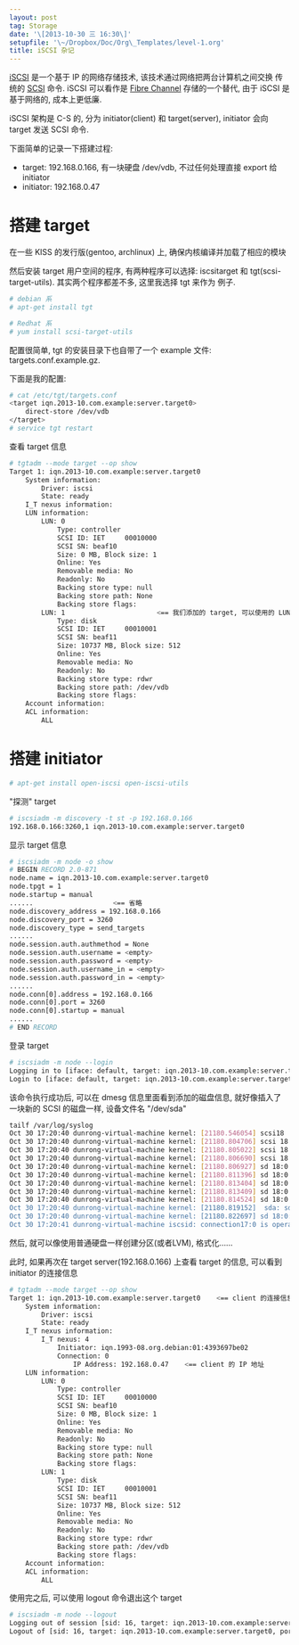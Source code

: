 ```yaml
---
layout: post
tag: Storage
date: '\[2013-10-30 三 16:30\]'
setupfile: '\~/Dropbox/Doc/Org\_Templates/level-1.org'
title: iSCSI 杂记
---
```


[iSCSI](http://en.wikipedia.org/wiki/ISCSI) 是一个基于 IP
的网络存储技术, 该技术通过网络把两台计算机之间交换 传统的
[SCSI](http://en.wikipedia.org/wiki/SCSI) 命令. iSCSI 可以看作是 [Fibre
Channel](http://en.wikipedia.org/wiki/Fibre_Channel) 存储的一个替代,
由于 iSCSI 是 基于网络的, 成本上更低廉.

iSCSI 架构是 C-S 的, 分为 initiator(client) 和 target(server), initiator
会向 target 发送 SCSI 命令.

下面简单的记录一下搭建过程:

-   target: 192.168.0.166, 有一块硬盘 /dev/vdb, 不过任何处理直接 export
    给 initiator
-   initiator: 192.168.0.47

搭建 target
===========

在一些 KISS 的发行版(gentoo, archlinux) 上,
确保内核编译并加载了相应的模块

然后安装 target 用户空间的程序, 有两种程序可以选择: iscsitarget 和
tgt(scsi-target-utils). 其实两个程序都差不多, 这里我选择 tgt 来作为
例子.

``` bash
# debian 系
# apt-get install tgt

# Redhat 系
# yum install scsi-target-utils
```

配置很简单, tgt 的安装目录下也自带了一个 example 文件:
targets.conf.example.gz.

下面是我的配置:

``` bash
# cat /etc/tgt/targets.conf
<target iqn.2013-10.com.example:server.target0>
    direct-store /dev/vdb
</target>
# service tgt restart
```

查看 target 信息

``` bash
# tgtadm --mode target --op show
Target 1: iqn.2013-10.com.example:server.target0
    System information:
        Driver: iscsi
        State: ready
    I_T nexus information:
    LUN information:
        LUN: 0
            Type: controller
            SCSI ID: IET     00010000
            SCSI SN: beaf10
            Size: 0 MB, Block size: 1
            Online: Yes
            Removable media: No
            Readonly: No
            Backing store type: null
            Backing store path: None
            Backing store flags: 
        LUN: 1                       <== 我们添加的 target, 可以使用的 LUN
            Type: disk
            SCSI ID: IET     00010001
            SCSI SN: beaf11
            Size: 10737 MB, Block size: 512
            Online: Yes
            Removable media: No
            Readonly: No
            Backing store type: rdwr
            Backing store path: /dev/vdb
            Backing store flags: 
    Account information:
    ACL information:
        ALL
```

搭建 initiator
==============

``` bash
# apt-get install open-iscsi open-iscsi-utils
```

"探测" target

``` bash
# iscsiadm -m discovery -t st -p 192.168.0.166
192.168.0.166:3260,1 iqn.2013-10.com.example:server.target0
```

显示 target 信息

``` bash
# iscsiadm -m node -o show
# BEGIN RECORD 2.0-871
node.name = iqn.2013-10.com.example:server.target0
node.tpgt = 1
node.startup = manual
......                    <== 省略
node.discovery_address = 192.168.0.166
node.discovery_port = 3260
node.discovery_type = send_targets
......
node.session.auth.authmethod = None
node.session.auth.username = <empty>
node.session.auth.password = <empty>
node.session.auth.username_in = <empty>
node.session.auth.password_in = <empty>
......
node.conn[0].address = 192.168.0.166
node.conn[0].port = 3260
node.conn[0].startup = manual
......
# END RECORD
```

登录 target

``` bash
# iscsiadm -m node --login
Logging in to [iface: default, target: iqn.2013-10.com.example:server.target0, portal: 192.168.0.166,3260]
Login to [iface: default, target: iqn.2013-10.com.example:server.target0, portal: 192.168.0.166,3260]: successful
```

该命令执行成功后, 可以在 dmesg 信息里面看到添加的磁盘信息, 就好像插入了
一块新的 SCSI 的磁盘一样, 设备文件名 "/dev/sda"

``` bash
tailf /var/log/syslog
Oct 30 17:20:40 dunrong-virtual-machine kernel: [21180.546054] scsi18 : iSCSI Initiator over TCP/IP
Oct 30 17:20:40 dunrong-virtual-machine kernel: [21180.804706] scsi 18:0:0:0: RAID              IET      Controller       0001 PQ: 0 ANSI: 5
Oct 30 17:20:40 dunrong-virtual-machine kernel: [21180.805022] scsi 18:0:0:0: Attached scsi generic sg0 type 12
Oct 30 17:20:40 dunrong-virtual-machine kernel: [21180.806690] scsi 18:0:0:1: Direct-Access     IET      VIRTUAL-DISK     0001 PQ: 0 ANSI: 5
Oct 30 17:20:40 dunrong-virtual-machine kernel: [21180.806927] sd 18:0:0:1: Attached scsi generic sg1 type 0
Oct 30 17:20:40 dunrong-virtual-machine kernel: [21180.811396] sd 18:0:0:1: [sda] 20971520 512-byte logical blocks: (10.7 GB/10.0 GiB)
Oct 30 17:20:40 dunrong-virtual-machine kernel: [21180.813404] sd 18:0:0:1: [sda] Write Protect is off
Oct 30 17:20:40 dunrong-virtual-machine kernel: [21180.813409] sd 18:0:0:1: [sda] Mode Sense: 49 00 00 08
Oct 30 17:20:40 dunrong-virtual-machine kernel: [21180.814524] sd 18:0:0:1: [sda] Write cache: enabled, read cache: enabled, doesn't support DPO or FUA
Oct 30 17:20:40 dunrong-virtual-machine kernel: [21180.819152]  sda: sda1
Oct 30 17:20:40 dunrong-virtual-machine kernel: [21180.822697] sd 18:0:0:1: [sda] Attached SCSI disk
Oct 30 17:20:41 dunrong-virtual-machine iscsid: connection17:0 is operational now
```

然后, 就可以像使用普通硬盘一样创建分区(或者LVM), 格式化……

此时, 如果再次在 target server(192.168.0.166) 上查看 target 的信息,
可以看到 initiator 的连接信息

``` bash
# tgtadm --mode target --op show
Target 1: iqn.2013-10.com.example:server.target0    <== client 的连接信息
    System information:
        Driver: iscsi
        State: ready
    I_T nexus information:
        I_T nexus: 4
            Initiator: iqn.1993-08.org.debian:01:4393697be02
            Connection: 0
                IP Address: 192.168.0.47    <== client 的 IP 地址
    LUN information:
        LUN: 0
            Type: controller
            SCSI ID: IET     00010000
            SCSI SN: beaf10
            Size: 0 MB, Block size: 1
            Online: Yes
            Removable media: No
            Readonly: No
            Backing store type: null
            Backing store path: None
            Backing store flags: 
        LUN: 1
            Type: disk
            SCSI ID: IET     00010001
            SCSI SN: beaf11
            Size: 10737 MB, Block size: 512
            Online: Yes
            Removable media: No
            Readonly: No
            Backing store type: rdwr
            Backing store path: /dev/vdb
            Backing store flags: 
    Account information:
    ACL information:
        ALL
```

使用完之后, 可以使用 logout 命令退出这个 target

``` bash
# iscsiadm -m node --logout
Logging out of session [sid: 16, target: iqn.2013-10.com.example:server.target0, portal: 192.168.0.166,3260]
Logout of [sid: 16, target: iqn.2013-10.com.example:server.target0, portal: 192.168.0.166,3260]: successful
```
